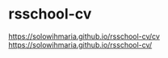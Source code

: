 # rsschool-cv
https://solowihmaria.github.io/rsschool-cv/cv
https://solowihmaria.github.io/rsschool-cv/
